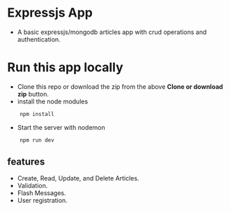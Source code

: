# Expressjs App
- A basic expressjs/mongodb articles app with crud operations and authentication.

# Run this app locally
- Clone this repo or download the zip from the above **Clone or download zip** button.
- install the node modules
```bash
	npm install
```
- Start the server with nodemon
```bash
	npm run dev
```

## features
- Create, Read, Update, and Delete Articles.
- Validation.
- Flash Messages.
- User registration.